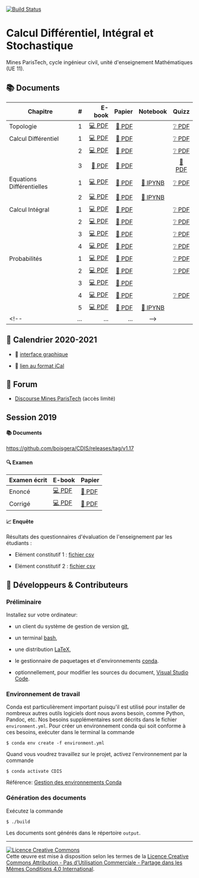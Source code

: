 [![Build Status](https://travis-ci.org/boisgera/CDIS.svg?branch=master)](https://travis-ci.org/boisgera/CDIS)
<!-- don't you dare break my build! -->

Calcul Différentiel, Intégral et Stochastique
================================================================================

Mines ParisTech, cycle ingénieur civil, unité d'enseignement Mathématiques (UE 11).


:books: Documents 
--------------------------------------------------------------------------------


| Chapitre      | # | E-book | Papier | Notebook | Quizz | 
| ------------- | ------: | -----------: | --------------------: |  :----:  | :-----: |
| Topologie | 1 | [:computer: PDF](https://boisgera.github.io/CDIS/output/Topologie.pdf) | [:book: PDF](https://boisgera.github.io/CDIS/output/Topologie%20(a4%2C%20recto-verso).pdf) |   | [:grey_question: PDF](https://boisgera.github.io/CDIS/quizz/Topologie/output/Topologie.pdf) |
| Calcul Différentiel | 1 | [:computer: PDF](https://boisgera.github.io/CDIS/output/Calcul%20Différentiel%20I.pdf) | [:book: PDF](https://boisgera.github.io/CDIS/output/Calcul%20Différentiel%20I%20(a4%2C%20recto-verso).pdf) |  | [:grey_question: PDF](https://boisgera.github.io/CDIS/quizz/Calcul%20Différentiel%20I/output/Calcul%20Différentiel%20I.pdf) |
|   | 2 | [:computer: PDF](https://boisgera.github.io/CDIS/output/Calcul%20Différentiel%20II.pdf) | [:book: PDF](https://boisgera.github.io/CDIS/output/Calcul%20Différentiel%20II%20(a4%2C%20recto-verso).pdf) |  | [:grey_question: PDF](https://boisgera.github.io/CDIS/quizz/Calcul%20Différentiel%20II/output/Calcul%20Différentiel%20II.pdf) |
| |   3 | [:construction: PDF](https://cloud.mines-paristech.fr/index.php/f/61994094/download) | [:construction: PDF](https://boisgera.github.io/CDIS/output/Calcul%20Différentiel%20III%20(a4%2C%20recto-verso).pdf) |  | [:construction: PDF](https://boisgera.github.io/CDIS/quizz/Calcul%20Différentiel%20III/output/Calcul%20Différentiel%20III.pdf) |
| Equations Différentielles | 1 | [:computer: PDF](https://boisgera.github.io/CDIS/output/Equations%20Différentielles%20I.pdf) | [:book: PDF](https://boisgera.github.io/CDIS/output/Equations%20Différentielles%20I%20(a4%2C%20recto-verso).pdf) |  [:notebook: IPYNB](https://boisgera.github.io/CDIS/Equations%20Différentielles%20I/Equations%20Différentielles%20I.ipynb) | [:grey_question: PDF](https://boisgera.github.io/CDIS/quizz/Equations%20Différentielles%20I/output/Equations%20Différentielles%20I.pdf)
|  | 2 | [:computer: PDF](https://boisgera.github.io/CDIS/output/Equations%20Différentielles%20II.pdf) | [:book: PDF](https://boisgera.github.io/CDIS/output/Equations%20Différentielles%20II%20(a4%2C%20recto-verso).pdf) |  [:notebook: IPYNB](https://boisgera.github.io/CDIS/Equations%20Différentielles%20II/Equations%20Differentielles%20II.ipynb) |  |
| Calcul Intégral | 1 | [:computer: PDF](https://boisgera.github.io/CDIS/output/Calcul%20Intégral%20I.pdf) | [:book: PDF](https://boisgera.github.io/CDIS/output/Calcul%20Intégral%20I%20(a4%2C%20recto-verso).pdf) |  | [:grey_question: PDF](https://boisgera.github.io/CDIS/quizz/Calcul%20Intégral%20I/output/Calcul%20Intégral%20I.pdf)  |
|  | 2 | [:computer: PDF](https://boisgera.github.io/CDIS/output/Calcul%20Intégral%20II.pdf) | [:book: PDF](https://boisgera.github.io/CDIS/output/Calcul%20Intégral%20II%20(a4%2C%20recto-verso).pdf) |   | [:grey_question: PDF](https://boisgera.github.io/CDIS/quizz/Calcul%20Intégral%20II/output/Calcul%20Intégral%20II.pdf)   |
| | 3 | [:computer: PDF](https://boisgera.github.io/CDIS/output/Calcul%20Intégral%20III.pdf) | [:book: PDF](https://boisgera.github.io/CDIS/output/Calcul%20Intégral%20III%20(a4%2C%20recto-verso).pdf) |  | [:grey_question: PDF](https://boisgera.github.io/CDIS/quizz/Calcul%20Intégral%20III/output/Calcul%20Intégral%20III.pdf) |
| |  4  | [:computer: PDF](https://boisgera.github.io/CDIS/output/Calcul%20Intégral%20IV.pdf) |  [:book: PDF](https://boisgera.github.io/CDIS/output/Calcul%20Intégral%20IV%20(a4%2C%20recto-verso).pdf) |  | [:grey_question: PDF](https://boisgera.github.io/CDIS/quizz/Calcul%20Intégral%20IV/output/Calcul%20Intégral%20IV.pdf) |
| Probabilités | 1 | [:computer: PDF](https://boisgera.github.io/CDIS/output/Probabilité%20I.pdf) | [:book: PDF](https://boisgera.github.io/CDIS/output/Probabilité%20I%20(a4%2C%20recto-verso).pdf) |   | [:grey_question: PDF](https://boisgera.github.io/CDIS/quizz/Probabilités%20I/output/Probabilités%20I.pdf) |
|  | 2 | [:computer: PDF](https://boisgera.github.io/CDIS/output/Probabilité%20II.pdf) | [:book: PDF](https://boisgera.github.io/CDIS/output/Probabilité%20II%20(a4%2C%20recto-verso).pdf) |   | [:grey_question: PDF](https://boisgera.github.io/CDIS/quizz/Probabilités%20II/output/Probabilités%20II.pdf) |
|  | 3 | [:computer: PDF](https://boisgera.github.io/CDIS/output/Probabilité%20III.pdf) | [:book: PDF](https://boisgera.github.io/CDIS/output/Probabilité%20III%20(a4%2C%20recto-verso).pdf) |   |  |
|  | 4 | [:computer: PDF](https://boisgera.github.io/CDIS/output/Probabilité%20IV.pdf) | [:book: PDF](https://boisgera.github.io/CDIS/output/Probabilité%20IV%20(a4%2C%20recto-verso).pdf) |   | [:grey_question: PDF](https://cloud.mines-paristech.fr/index.php/s/xBpxCjhLblwLTDR/download) |
|  | 5 | [:computer: PDF](https://cloud.mines-paristech.fr/index.php/s/GLDwtTAMOJCYk3i/download) | [:book: PDF](https://cloud.mines-paristech.fr/index.php/s/4HAYcP6BsTeOEIO/download) |  [:notebook: IPYNB](https://boisgera.github.io/CDIS/Probabilités%20V/Probabilité%20V.ipynb)  |  |
<!--| ... | ... | ... |-->
  
<!--

:construction: **Errata :** [problèmes résolus post-publication](https://github.com/boisgera/CDIS/issues?utf8=%E2%9C%93&q=is%3Aissue+is%3Aclosed+label%3Abug+-label%3Awont-fix+-label%3Abuild) :construction:

-->


<!--

:construction: **Aperçu :** [tous les documents (PDF, LaTeX)](https://github.com/boisgera/CDIS/tree/gh-pages/output) :construction:

-->

:calendar: Calendrier 2020-2021
--------------------------------------------------------------------------------

  - :calendar: [interface graphique](https://calendar.google.com/calendar/embed?src=o1rahvtc75kj2qcc5tmsrfr6e0%40group.calendar.google.com&ctz=Europe%2FParis)

  - :link: [lien au format iCal](https://calendar.google.com/calendar/ical/o1rahvtc75kj2qcc5tmsrfr6e0%40group.calendar.google.com/public/basic.ics)


:speech_balloon: Forum
--------------------------------------------------------------------------------

  - [Discourse Mines ParisTech](https://discourse.mines-paristech.fr) (accès limité)


Session 2019
--------------------------------------------------------------------------------

#### :books: Documents

<https://github.com/boisgera/CDIS/releases/tag/v1.17>

#### :mag: Examen

| Examen écrit  | E-book        | Papier                |
| ------------- | ------------- | --------------------- |
| Enoncé | [:computer: PDF](https://boisgera.github.io/CDIS/output/Examen.pdf) | [:book: PDF](https://boisgera.github.io/CDIS/output/Examen%20(a4%2C%20recto-verso).pdf) |
| Corrigé | [:computer: PDF](https://boisgera.github.io/CDIS/output/Examen-corrigé.pdf) | [:book: PDF](https://boisgera.github.io/CDIS/output/Examen-corrigé%20(a4%2C%20recto-verso).pdf) |

#### :chart_with_upwards_trend: Enquête

Résultats des questionnaires d'évaluation de l'enseignement par les étudiants :

  - Elément constitutif 1 : [fichier csv](https://boisgera.github.io/CDIS/Enquete/2019/survey-1.csv)

  - Elément constitutif 2 : [fichier csv](https://boisgera.github.io/CDIS/Enquete/2019/survey-2.csv)


:pencil: Développeurs & Contributeurs
--------------------------------------------------------------------------------

### Préliminaire

Installez sur votre ordinateur:

  - un client du système de gestion de version [git](https://git-scm.com/), 

  - un terminal [bash](https://www.gnu.org/software/bash/),

  - une distribution [LaTeX](https://www.latex-project.org/),

  - le gestionnaire de paquetages et d'environnements [conda](https://conda.io/en/latest/).

  - optionnellement, pour modifier les sources du document, 
    [Visual Studio Code](https://code.visualstudio.com/).

### Environnement de travail

Conda est particulièrement important puisqu'il est utilisé pour installer
de nombreux autres outils logiciels dont nous avons besoin, comme Python,
Pandoc, etc. Nos besoins supplémentaires sont décrits dans le fichier 
`environment.yml`.
Pour créer un environnement conda qui soit conforme à ces besoins,
exécuter dans le terminal la commande

    $ conda env create -f environment.yml

Quand vous voudrez travaillez sur le projet, activez l'environnement par la
commande

    $ conda activate CDIS

Référence: [Gestion des environnements Conda](https://conda.io/projects/conda/en/latest/user-guide/tasks/manage-environments.html)

### Génération des documents

Exécutez la commande

    $ ./build

Les documents sont générés dans le répertoire `output`.


--------------------------------------------------------------------------------

<a rel="license" href="http://creativecommons.org/licenses/by-nc-sa/4.0/"><img alt="Licence Creative Commons" style="border-width:0" src="https://i.creativecommons.org/l/by-nc-sa/4.0/88x31.png" /></a><br />Cette œuvre est mise à disposition selon les termes de la <a rel="license" href="http://creativecommons.org/licenses/by-nc-sa/4.0/">Licence Creative Commons Attribution - Pas d’Utilisation Commerciale - Partage dans les Mêmes Conditions 4.0 International</a>.


